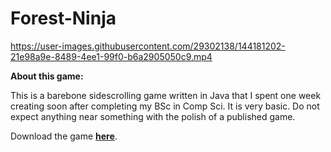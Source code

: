 # Forest-Ninja




https://user-images.githubusercontent.com/29302138/144181202-21e98a9e-8489-4ee1-99f0-b6a2905050c9.mp4




**About this game:**

This is a barebone sidescrolling game written in Java that I spent one week creating soon after completing my BSc in Comp Sci. It is very basic. Do not expect anything near something with the polish of a published game.

Download the game [**here**](https://goo.gl/Qv22fK).
